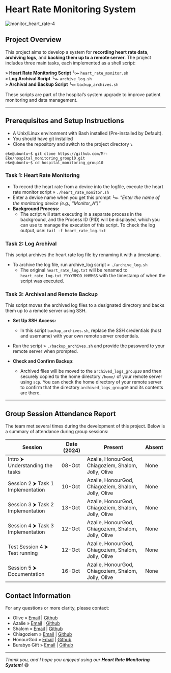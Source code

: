 # Heart Rate Monitoring System
![monitor_heart_rate-4](https://github.com/user-attachments/assets/e00238e6-07d4-4fe1-b2d9-be0301855760)

## Project Overview  
This project aims to develop a system for **recording heart rate data**, **archiving logs**, and **backing them up to a remote server**. The project includes three main tasks, each implemented as a shell script:  

  
»  **Heart Rate Monitoring Script**  ╰⪼   `heart_rate_monitor.sh`  
»  **Log Archival Script**  ╰⪼   `archive_log.sh`  
»  **Archival and Backup Script**  ╰⪼   `backup_archives.sh`  
  
These scripts are part of the hospital’s system upgrade to improve patient monitoring and data management.  

---
## Prerequisites and Setup Instructions
- A Unix/Linux environment with Bash installed (Pre-installed by Default).
- You should have git installed  
- Clone the repository and switch to the project directory ⤵️
```
eke@ubuntu~$ git clone https://github.com/Mr-Eke/hospital_monitoring_group10.git
eke@ubuntu~$ cd hospital_monitoring_group10
```
### Task 1: Heart Rate Monitoring  
- To record the heart rate from a device into the logfile, execute the heart rate monitor script » `./heart_rate_monitor.sh`  
- Enter a device name when you get this prompt ╰⪼  _"Enter the name of the monitoring device (e.g., "Monitor_A")"_  
- **Background Process:**  
  - The script will start executing in a separate process in the background, and the Process ID (PID) will be displayed, which you can use to manage the execution of this script.
To check the log output, use: `tail -f heart_rate_log.txt`  
### Task 2: Log Archival  
This script archives the heart rate log file by renaming it with a timestamp.
- To archive the log file, run archive_log script » `./archive_log.sh`   
   - The original `heart_rate_log.txt` will be renamed to `heart_rate_log.txt_YYYYMMDD_HHMMSS` with the timestamp of when the script was executed.  
### Task 3: Archival and Remote Backup
This script moves the archived log files to a designated directory and backs them up to a remote server using SSH.  
- **Set Up SSH Access:**  
  - In this script `backup_archives.sh`, replace the SSH credentials (host and username) with your own remote server credentials.
- Run the script » `./backup_archives.sh` and provide the password to your remote server when prompted.   

- **Check and Confirm Backup**:  
  - Archived files will be moved to the `archived_logs_group10` and then securely copied to the home directory `/home/` of your remote server using `scp`. You can check the home directory of your remote server to confirm that the directory `archived_logs_group10` and its contents are there. 

---

## Group Session Attendance Report

The team met several times during the development of this project. Below is a summary of attendance during group sessions:

| **Session**                                    | **Date (2024)**      | **Present**                                               | **Absent** |
|------------------------------------------------|---------------|-----------------------------------------------------------|------------|
| Intro ⮞ Understanding the tasks                | 08-Oct    | Azalie, HonourGod, Chiagoziem, Shalom, Jolly, Olive        | None       |
| Session 2 ⮞ Task 1 Implementation              | 10-Oct    | Azalie, HonourGod, Chiagoziem, Shalom, Jolly, Olive        | None       |
| Session 3 ⮞ Task 2 Implementation              | 13-Oct    | Azalie, HonourGod, Chiagoziem, Shalom, Jolly, Olive        | None       |
| Session 4 ⮞ Task 3 Implementation              | 12-Oct    | Azalie, HonourGod, Chiagoziem, Shalom, Jolly, Olive        | None       |
| Test Session 4 ⮞ Test running                  | 12-Oct    | Azalie, HonourGod, Chiagoziem, Shalom, Jolly, Olive        | None       |
| Session 5 ⮞ Documentation                      | 16-Oct    | Azalie, HonourGod, Chiagoziem, Shalom, Jolly, Olive        | None       |  

## Contact Information  
For any questions or more clarity, please contact:
- Olive » [Email](o.umurerwa@alustudent.com) | [Github](https://github.com/Umurerwa3)
- Azalie » [Email](a.oga@alustudent.com) | [Github](https://github.com/Az-oga)
- Shalom » [Email](s.amaliza@alustudent.com) | [Github](https://github.com/amaliza-shal)
- Chiagoziem » [Email](c.eke@alustudent.com) | [Github](https://github.com/Mr-Eke)
- HonourGod » [Email](h.levison@alustudent.com) | [Github](https://github.com/H-levison)
- Burabyo Gift » [Email](j.burabyo@alustudent.com) | [Github](https://github.com/Burabyo)
---
_Thank you, and I hope you enjoyed using our **Heart Rate Monitoring System**!_ 😅
